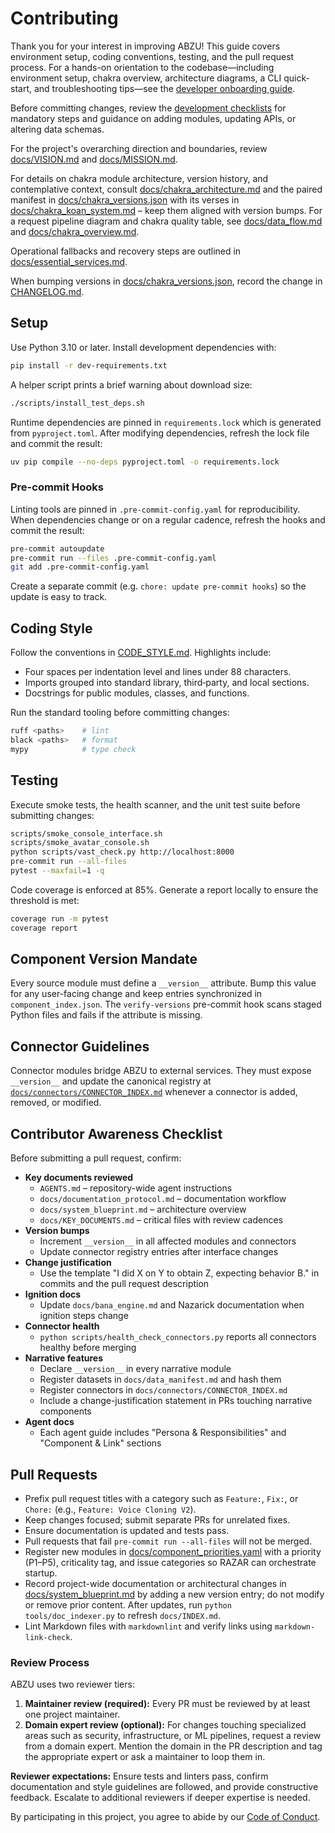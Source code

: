 # Contributing

Thank you for your interest in improving ABZU! This guide covers environment
setup, coding conventions, testing, and the pull request process. For a hands-on
orientation to the codebase—including environment setup, chakra overview,
architecture diagrams, a CLI quick-start, and troubleshooting tips—see the
[developer onboarding guide](docs/developer_onboarding.md).

Before committing changes, review the
[development checklists](docs/development_checklist.md) for mandatory steps and
guidance on adding modules, updating APIs, or altering data schemas.

For the project's overarching direction and boundaries, review
[docs/VISION.md](docs/VISION.md) and [docs/MISSION.md](docs/MISSION.md).

For details on chakra module architecture, version history, and contemplative
context, consult
[docs/chakra_architecture.md](docs/chakra_architecture.md) and the paired
manifest in [docs/chakra_versions.json](docs/chakra_versions.json) with its
verses in [docs/chakra_koan_system.md](docs/chakra_koan_system.md) – keep them
aligned with version bumps.
For a request pipeline diagram and chakra quality table, see [docs/data_flow.md](docs/data_flow.md) and [docs/chakra_overview.md](docs/chakra_overview.md).

Operational fallbacks and recovery steps are outlined in
[docs/essential_services.md](docs/essential_services.md).

When bumping versions in
[docs/chakra_versions.json](docs/chakra_versions.json), record the change in
[CHANGELOG.md](CHANGELOG.md).

## Setup

Use Python 3.10 or later. Install development dependencies with:

```bash
pip install -r dev-requirements.txt
```

A helper script prints a brief warning about download size:

```bash
./scripts/install_test_deps.sh
```

Runtime dependencies are pinned in `requirements.lock` which is generated from
`pyproject.toml`. After modifying dependencies, refresh the lock file and commit
the result:

```bash
uv pip compile --no-deps pyproject.toml -o requirements.lock
```

### Pre-commit Hooks

Linting tools are pinned in `.pre-commit-config.yaml` for reproducibility. When
dependencies change or on a regular cadence, refresh the hooks and commit the
result:

```bash
pre-commit autoupdate
pre-commit run --files .pre-commit-config.yaml
git add .pre-commit-config.yaml
```

Create a separate commit (e.g. `chore: update pre-commit hooks`) so the update
is easy to track.

## Coding Style

Follow the conventions in [CODE_STYLE.md](CODE_STYLE.md). Highlights include:

- Four spaces per indentation level and lines under 88 characters.
- Imports grouped into standard library, third‑party, and local sections.
- Docstrings for public modules, classes, and functions.

Run the standard tooling before committing changes:

```bash
ruff <paths>    # lint
black <paths>   # format
mypy            # type check
```

## Testing

Execute smoke tests, the health scanner, and the unit test suite before submitting changes:

```bash
scripts/smoke_console_interface.sh
scripts/smoke_avatar_console.sh
python scripts/vast_check.py http://localhost:8000
pre-commit run --all-files
pytest --maxfail=1 -q
```

Code coverage is enforced at 85%. Generate a report locally to ensure the
threshold is met:

```bash
coverage run -m pytest
coverage report
```

## Component Version Mandate

Every source module must define a `__version__` attribute. Bump this value for
any user-facing change and keep entries synchronized in
`component_index.json`. The `verify-versions` pre-commit hook scans staged
Python files and fails if the attribute is missing.

## Connector Guidelines

Connector modules bridge ABZU to external services. They must expose
`__version__` and update the canonical registry at
[`docs/connectors/CONNECTOR_INDEX.md`](docs/connectors/CONNECTOR_INDEX.md)
whenever a connector is added, removed, or modified.

## Contributor Awareness Checklist

Before submitting a pull request, confirm:

- **Key documents reviewed**
  - `AGENTS.md` – repository-wide agent instructions
  - `docs/documentation_protocol.md` – documentation workflow
  - `docs/system_blueprint.md` – architecture overview
  - `docs/KEY_DOCUMENTS.md` – critical files with review cadences
- **Version bumps**
  - Increment `__version__` in all affected modules and connectors
  - Update connector registry entries after interface changes
- **Change justification**
  - Use the template "I did X on Y to obtain Z, expecting behavior B." in commits and the pull request description
- **Ignition docs**
  - Update `docs/bana_engine.md` and Nazarick documentation when ignition steps change
- **Connector health**
  - `python scripts/health_check_connectors.py` reports all connectors healthy before merging
- **Narrative features**
  - Declare `__version__` in every narrative module
  - Register datasets in `docs/data_manifest.md` and hash them
  - Register connectors in `docs/connectors/CONNECTOR_INDEX.md`
  - Include a change-justification statement in PRs touching narrative components
- **Agent docs**
  - Each agent guide includes "Persona & Responsibilities" and "Component & Link" sections

## Pull Requests

- Prefix pull request titles with a category such as `Feature:`, `Fix:`, or `Chore:` (e.g., `Feature: Voice Cloning V2`).
- Keep changes focused; submit separate PRs for unrelated fixes.
- Ensure documentation is updated and tests pass.
- Pull requests that fail `pre-commit run --all-files` will not be merged.
- Register new modules in [docs/component_priorities.yaml](docs/component_priorities.yaml) with a priority (P1–P5), criticality tag, and issue categories so RAZAR can orchestrate startup.
- Record project-wide documentation or architectural changes in
  [docs/system_blueprint.md](docs/system_blueprint.md) by adding a new
  version entry; do not modify or remove prior content. After updates, run
  `python tools/doc_indexer.py` to refresh `docs/INDEX.md`.
- Lint Markdown files with `markdownlint` and verify links using `markdown-link-check`.

### Review Process

ABZU uses two reviewer tiers:

1. **Maintainer review (required):** Every PR must be reviewed by at least one project maintainer.
2. **Domain expert review (optional):** For changes touching specialized areas such as security, infrastructure, or ML pipelines, request a review from a domain expert. Mention the domain in the PR description and tag the appropriate expert or ask a maintainer to loop them in.

**Reviewer expectations:** Ensure tests and linters pass, confirm documentation and style guidelines are followed, and provide constructive feedback. Escalate to additional reviewers if deeper expertise is needed.

By participating in this project, you agree to abide by our [Code of Conduct](CODE_OF_CONDUCT.md).
